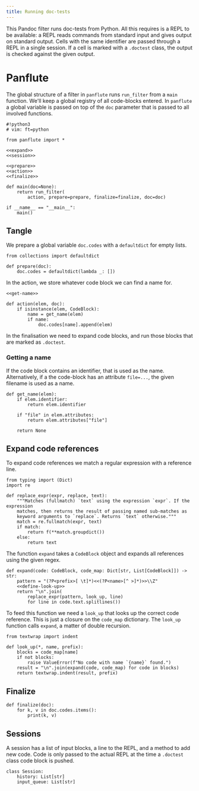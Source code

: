```yaml
---
title: Running doc-tests
---
```


This Pandoc filter runs doc-tests from Python. All this requires is a REPL to be available: a REPL reads commands from standard input and gives output on standard output. Cells with the same identifier are passed through a REPL in a single session. If a cell is marked with a `.doctest` class, the output is checked against the given output.

# Panflute

The global structure of a filter in `panflute` runs `run_filter` from a `main` function. We'll keep a global registry of all code-blocks entered. In `panflute` a global variable is passed on top of the `doc` parameter that is passed to all involved functions.

``` {.python file=doctest/pandoc-test posix-perm=755}
#!python3
# vim: ft=python

from panflute import *

<<expand>>
<<session>>

<<prepare>>
<<action>>
<<finalize>>

def main(doc=None):
    return run_filter(
        action, prepare=prepare, finalize=finalize, doc=doc)

if __name__ == "__main__":
    main()
```

## Tangle

We prepare a global variable `doc.codes` with a `defaultdict` for empty lists.

``` {.python #prepare}
from collections import defaultdict

def prepare(doc):
    doc.codes = defaultdict(lambda _: [])
```

In the action, we store whatever code block we can find a name for.

``` {.python #action}
<<get-name>>

def action(elem, doc):
    if isinstance(elem, CodeBlock):
        name = get_name(elem)
        if name:
            doc.codes[name].append(elem)
```

In the finalisation we need to expand code blocks, and run those blocks that are marked as `.doctest`.

### Getting a name

If the code block contains an identifier, that is used as the name. Alternatively, if a the code-block has an attribute `file=...`, the given filename is used as a name.

``` {.python #get-name}
def get_name(elem):
    if elem.identifier:
        return elem.identifier

    if "file" in elem.attributes:
        return elem.attributes["file"]

    return None
```

## Expand code references

To expand code references we match a regular expression with a reference line.

``` {.python #expand}
from typing import (Dict)
import re

def replace_expr(expr, replace, text):
    """Matches (fullmatch) `text` using the expression `expr`. If the expression
    matches, then returns the result of passing named sub-matches as
    keyword arguments to `replace`. Returns `text` otherwise."""
    match = re.fullmatch(expr, text)
    if match:
        return f(**match.groupdict())
    else:
        return text
```

The function `expand` takes a `CodeBlock` object and expands all references using the given regex.

``` {.python #expand}
def expand(code: CodeBlock, code_map: Dict[str, List[CodeBlock]]) -> str:
    pattern = "(?P<prefix>[ \t]*)<<(?P<name>[^ >]*)>>\\Z"
    <<define-look-up>>
    return "\n".join(
        replace_expr(pattern, look_up, line)
        for line in code.text.splitlines())
```

To feed this function we need a `look_up` that looks up the correct code reference. This is just a closure on the `code_map` dictionary. The `look_up` function calls `expand`, a matter of double recursion.

``` {.python #define-look-up}
from textwrap import indent

def look_up(*, name, prefix):
    blocks = code_map[name]
    if not blocks:
        raise ValueError(f"No code with name `{name}` found.")
    result = "\n".join(expand(code, code_map) for code in blocks)
    return textwrap.indent(result, prefix)
```

## Finalize

``` {.python #finalize}
def finalize(doc):
    for k, v in doc.codes.items():
        print(k, v)
```

## Sessions

A session has a list of input blocks, a line to the REPL, and a method to add new code. Code is only passed to the actual REPL at the time a `.doctest` class code block is pushed.

``` {.python #session}
class Session:
    history: List[str]
    input_queue: List[str]
```
